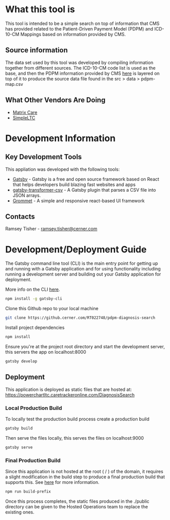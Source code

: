# What this tool is
This tool is intended to be a simple search on top of information that CMS has provided related to the Patient-Driven Payment Model (PDPM) and ICD-10-CM Mappings based on information provided by CMS.

## Source information
The data set used by this tool was developed by compiling information together from different sources. The ICD-10-CM code list is used as the base, and then the PDPM information provided by CMS [here](https://www.cms.gov/Medicare/Medicare-Fee-for-Service-Payment/SNFPPS/PDPM.html) is layered on top of it to produce the source data file found in the src > data > pdpm-map.csv

## What Other Vendors Are Doing
* [Matrix Care](http://www.matrixcare.com/pdpm/)
* [SimpleLTC](https://www.simpleltc.com/free-pdpm-diagnosis-tool/)

# Development Information

## Key Development Tools
This appliation was developed with the following tools:
* [Gatsby](https://www.gatsbyjs.org/) - Gatsby is a free and open source framework based on React that helps developers build blazing fast websites and apps
* [gatsby-transformer-csv](https://www.gatsbyjs.org/packages/gatsby-transformer-csv/) - A Gatsby plugin that parses a CSV file into JSON arrays.
* [Grommet](https://v2.grommet.io/) - A simple and responsive react-based UI framework

## Contacts
Ramsey Tisher - ramsey.tisher@cerner.com

# Development/Deployment Guide

The Gatsby command line tool (CLI) is the main entry point for getting up and running with a Gatsby application and for using functionality including running a development server and building out your Gatsby application for deployment.

More info on the CLI [here](https://www.gatsbyjs.org/docs/gatsby-cli/).

```sh
npm install -g gatsby-cli
```

Clone this Github repo to your local machine

```sh
git clone https://github.cerner.com/RT022748/pdpm-diagnosis-search
```

Install project dependencies

```sh
npm install
```

Ensure you're at the project root directory and start the development server, this servers the app on localhost:8000

```sh
gatsby develop
```

## Deployment

This application is deployed as static files that are hosted at: https://powerchartltc.caretrackeronline.com/DiagnosisSearch

### Local Production Build 
To locally test the production build process create a production build

```sh
gatsby build
```

Then serve the files locally, this serves the files on localhost:9000

```sh
gatsby serve
```

### Final Production Build
Since this application is not hosted at the root ( / ) of the domain, it requires a slight modification in the build step to produce a final production build that supports this. See [here](https://www.gatsbyjs.org/docs/path-prefix/) for more information.

```sh
npm run build-prefix
```

Once this process completes, the static files produced in the ./public directory can be given to the Hosted Operations team to replace the existing ones.

